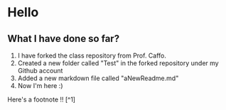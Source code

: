 # Hello
## What I have done so far?

1. I have forked the class repository from Prof. Caffo. 
2. Created a new folder called "Test" in the forked repository under my Github account
3. Added a new markdown file called "aNewReadme.md"
4. Now I'm here :)

Here's a footnote !! [^1]